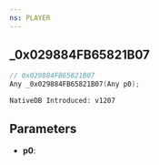 ```yaml
---
ns: PLAYER
---
```

## _0x029884FB65821B07

```c
// 0x029884FB65821B07
Any _0x029884FB65821B07(Any p0);
```

```
NativeDB Introduced: v1207
```

## Parameters
* **p0**:
